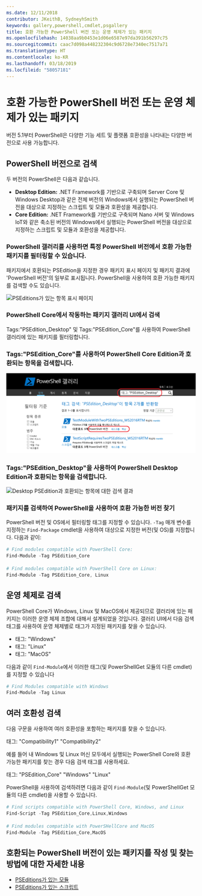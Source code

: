 ```yaml
---
ms.date: 12/11/2018
contributor: JKeithB, SydneyhSmith
keywords: gallery,powershell,cmdlet,psgallery
title: 호환 가능한 PowerShell 버전 또는 운영 체제가 있는 패키지
ms.openlocfilehash: 14038aa9b0453e1d06e6587e97da391b56297c75
ms.sourcegitcommit: caac7d098a448232304c9d6728e7340ec7517a71
ms.translationtype: HT
ms.contentlocale: ko-KR
ms.lasthandoff: 03/18/2019
ms.locfileid: "58057181"
---
```

# <a name="packages-with-compatible-powershell-editions-or-operating-systems"></a>호환 가능한 PowerShell 버전 또는 운영 체제가 있는 패키지

버전 5.1부터 PowerShell은 다양한 기능 세트 및 플랫폼 호환성을 나타내는 다양한 버전으로 사용 가능합니다.

## <a name="searching-by-powershell-edition"></a>PowerShell 버전으로 검색

두 버전의 PowerShell은 다음과 같습니다.
- **Desktop Edition:** .NET Framework를 기반으로 구축되며 Server Core 및 Windows Desktop과 같은 전체 버전의 Windows에서 실행되는 PowerShell 버전을 대상으로 지정하는 스크립트 및 모듈과 호환성을 제공합니다.
- **Core Edition:** .NET Framework를 기반으로 구축되며 Nano 서버 및 Windows IoT와 같은 축소된 버전의 Windows에서 실행되는 PowerShell 버전을 대상으로 지정하는 스크립트 및 모듈과 호환성을 제공합니다.

### <a name="powershell-gallery-allows-you-to-filter-packages-compatible-for-specific-powershell-editions"></a>PowerShell 갤러리를 사용하면 특정 PowerShell 버전에서 호환 가능한 패키지를 필터링할 수 있습니다.

패키지에서 호환되는 PSEdition을 지정한 경우 패키지 표시 페이지 및 패키지 결과에 'PowerShell 버전'의 일부로 표시됩니다.
PowerShell을 사용하여 호환 가능한 패키지를 검색할 수도 있습니다.

![PSEditions가 있는 항목 표시 페이지](../../Images/packagedisplaypagewithpseditions.PNG)

### <a name="search-for-packages-in-the-gallery-ui-that-work-on-powershell-core"></a>PowerShell Core에서 작동하는 패키지 갤러리 UI에서 검색

Tags:"PSEdition_Desktop" 및 Tags:"PSEdition_Core"를 사용하여 PowerShell 갤러리에 있는 패키지를 필터링합니다.

### <a name="use-tagspseditioncore-to-search-items-compatible-with-powershell-core-edition"></a>Tags:"PSEdition_Core"를 사용하여 PowerShell Core Edition과 호환되는 항목을 검색합니다.

![Core PSEdition과 호환되는 항목에 대한 검색 결과](../../Images/searchresultswithpseditions.PNG)

### <a name="use-tagspseditiondesktop-to-search-items-compatible-with-powershell-desktop-edition"></a>Tags:"PSEdition_Desktop"을 사용하여 PowerShell Desktop Edition과 호환되는 항목을 검색합니다.

![Desktop PSEdition과 호환되는 항목에 대한 검색 결과](../../Images/searchresultswithpseditionsdesktop.PNG)

### <a name="search-for-packages-to-find-compatible-editions-using-powershell"></a>패키지를 검색하여 PowerShell을 사용하여 호환 가능한 버전 찾기
PowerShell 버전 및 OS에서 필터링할 태그를 지정할 수 있습니다.
`-Tag` 매개 변수를 지정하는 `Find-Package` cmdlet을 사용하여 대상으로 지정한 버전(및 OS)를 지정합니다.
다음과 같이:

```powershell
# Find modules compatible with PowerShell Core:
Find-Module -Tag PSEdition_Core

# Find modules compatible with PowerShell Core on Linux:
Find-Module -Tag PSEdition_Core, Linux
```

## <a name="searching-by-operating-system"></a>운영 체제로 검색

PowerShell Core가 Windows, Linux 및 MacOS에서 제공되므로 갤러리에 있는 패키지는 이러한 운영 체제 조합에 대해서 설계되었을 것입니다. 갤러리 UI에서 다음 검색 태그를 사용하여 운영 체제별로 태그가 지정된 패키지를 찾을 수 있습니다.

- 태그: "Windows"
- 태그: "Linux"
- 태그: "MacOS"

다음과 같이 `Find-Module`에서 이러한 태그(및 PowerShellGet 모듈의 다른 cmdlet)를 지정할 수 있습니다

```powershell
# Find Modules compatible with Windows
Find-Module -Tag Linux
```

## <a name="searching-for-multiple-compatibilities"></a>여러 호환성 검색

다음 구문을 사용하여 여러 호환성을 포함하는 패키지를 찾을 수 있습니다.

태그: "Compatibility1" "Compatibility2"

예를 들어 내 Windows 및 Linux 머신 모두에서 실행되는 PowerShell Core와 호환 가능한 패키지를 찾는 경우 다음 검색 태그를 사용하세요.

태그: "PSEdition_Core" "Windows" "Linux"

PowerShell을 사용하여 검색하려면 다음과 같이 `Find-Module`(및 PowerShellGet 모듈의 다른 cmdlet)을 사용할 수 있습니다.

```powershell
# Find scripts compatible with PowerShell Core, Windows, and Linux
Find-Script -Tag PSEdition_Core,Linux,Windows

# Find modules compatible with PowerSHellCore and MacOS
Find-Module -Tag PSEdition_Core,MacOS
```

## <a name="more-details-on-authoring-and-finding-the-packages-with-compatible-powershell-editions"></a>호환되는 PowerShell 버전이 있는 패키지를 작성 및 찾는 방법에 대한 자세한 내용

- [PSEditions가 있는 모듈](../../concepts/module-psedition-support.md)
- [PSEditions가 있는 스크립트](../../concepts/script-psedition-support.md)
